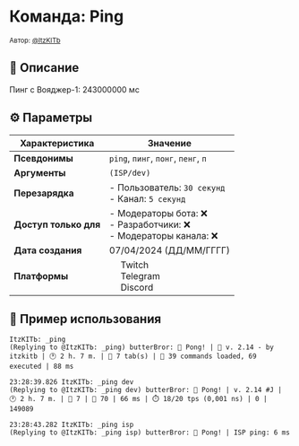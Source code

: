 # Команда: Ping  
<sup>Автор: [@ItzKITb](twitch.tv/itzkitb)</sup>  

## 📝 Описание  
Пинг с Вояджер-1: 243000000 мс  

## ⚙️ Параметры  
| Характеристика        | Значение                     |  
|-----------------------|------------------------------|  
| **Псевдонимы**        | `ping`, `пинг`, `понг`, `пенг`, `п` |  
| **Аргументы**         | `(ISP/dev)` |  
| **Перезарядка**       | - Пользователь: `30 секунд`<br>- Канал: `5 секунд` |  
| **Доступ только для** | - Модераторы бота: ❌<br>- Разработчики: ❌<br>- Модераторы канала: ❌ |  
| **Дата создания**     | 07/04/2024 (ДД/ММ/ГГГГ)      |  
| **Платформы**         | <img src="https://upload.wikimedia.org/wikipedia/commons/thumb/c/ce/Twitch_logo_2019.svg/512px-Twitch_logo_2019.svg.png" width="16"> Twitch<br><img src="https://upload.wikimedia.org/wikipedia/commons/thumb/8/83/Telegram_2019_Logo.svg/512px-Telegram_2019_Logo.svg.png" width="16"> Telegram<br><img src="https://upload.wikimedia.org/wikipedia/ru/thumb/b/b7/Discord_logo_svg.svg/675px-Discord_logo_svg.svg.png" width="16"> Discord |

## 💬 Пример использования
```
ItzKITЬ: _ping 
(Replying to @ItzKITЬ: _ping) butterBror: 🏓 Pong! | 🍔 v. 2.14 - by itz󠀀kitb | 🕐 2 h. 7 m. | 👀 7 tab(s) | 📜 39 commands loaded, 69 executed | 88 ms 

23:28:39.826 ItzKITЬ: _ping dev 
(Replying to @ItzKITЬ: _ping dev) butterBror: 🏓 Pong! | v. 2.14 #J | 🕐 2 h. 7 m. | 👀 7 | 📜 70 | 66 ms | ⏱️ 18/20 tps (0,001 ns) | 0 | 149089 

23:28:43.282 ItzKITЬ: _ping isp 
(Replying to @ItzKITЬ: _ping isp) butterBror: 🏓 Pong! | ISP ping: 6 ms 
```